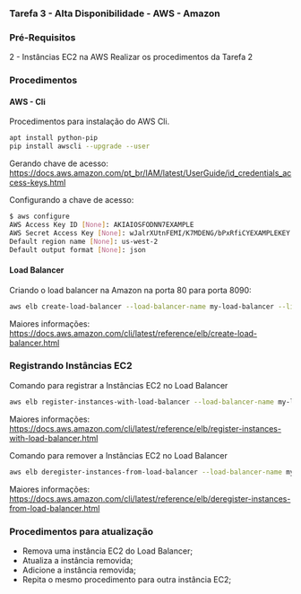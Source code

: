 ### Tarefa 3 - Alta Disponibilidade - AWS - Amazon

### Pré-Requisitos

2 - Instâncias EC2 na AWS 
Realizar os procedimentos da Tarefa 2

### Procedimentos

#### AWS - Cli

Procedimentos para instalação do AWS Cli.

```sh
apt install python-pip
pip install awscli --upgrade --user
```
Gerando chave de acesso: https://docs.aws.amazon.com/pt_br/IAM/latest/UserGuide/id_credentials_access-keys.html

Configurando a chave de acesso:

```sh
$ aws configure
AWS Access Key ID [None]: AKIAIOSFODNN7EXAMPLE
AWS Secret Access Key [None]: wJalrXUtnFEMI/K7MDENG/bPxRfiCYEXAMPLEKEY
Default region name [None]: us-west-2
Default output format [None]: json
```

#### Load Balancer

Criando o load balancer na Amazon na porta 80 para porta 8090:

```sh
aws elb create-load-balancer --load-balancer-name my-load-balancer --listeners "Protocol=HTTP,LoadBalancerPort=80,InstanceProtocol=HTTP,InstancePort=8090" --availability-zones us-west-2a us-west-2b
```
Maiores informações: https://docs.aws.amazon.com/cli/latest/reference/elb/create-load-balancer.html

### Registrando Instâncias EC2

Comando para registrar a Instãncias EC2 no Load Balancer

```sh
aws elb register-instances-with-load-balancer --load-balancer-name my-load-balancer --instances i-d6f6fae3
```
Maiores informações: https://docs.aws.amazon.com/cli/latest/reference/elb/register-instances-with-load-balancer.html

Comando para remover a Instãncias EC2 no Load Balancer

```sh
aws elb deregister-instances-from-load-balancer --load-balancer-name my-load-balancer --instances i-d6f6fae3
```
Maiores informações: https://docs.aws.amazon.com/cli/latest/reference/elb/deregister-instances-from-load-balancer.html

### Procedimentos para atualização

- Remova uma instância EC2 do Load Balancer;
- Atualiza a instância removida;
- Adicione a instância removida;
- Repita o mesmo procedimento para outra instância EC2;
